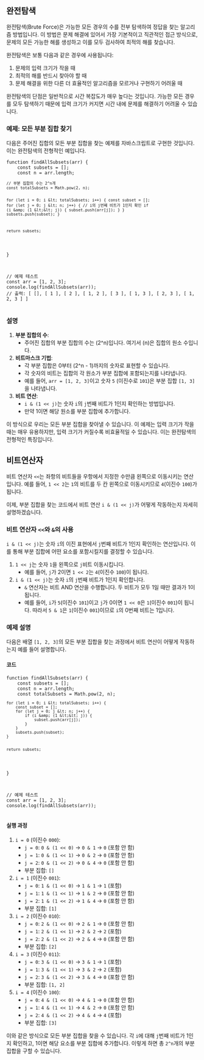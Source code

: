 <h2 data-ke-size="size26">완전탐색</h2>
<p data-ke-size="size16">완전탐색(Brute Force)은 가능한 모든 경우의 수를 전부 탐색하여 정답을 찾는 알고리즘 방법입니다. 이 방법은 문제 해결에 있어서 가장 기본적이고 직관적인 접근 방식으로, 문제의 모든 가능한 해를 생성하고 이를 모두 검사하여 최적의 해를 찾습니다.</p>
<p data-ke-size="size16">완전탐색은 보통 다음과 같은 경우에 사용됩니다:</p>
<ol style="list-style-type: decimal;" data-ke-list-type="decimal">
<li>문제의 입력 크기가 작을 때</li>
<li>최적의 해를 반드시 찾아야 할 때</li>
<li>문제 해결을 위한 다른 더 효율적인 알고리즘을 모르거나 구현하기 어려울 때</li>
</ol>
<p data-ke-size="size16">완전탐색의 단점은 일반적으로 시간 복잡도가 매우 높다는 것입니다. 가능한 모든 경우를 모두 탐색하기 때문에 입력 크기가 커지면 시간 내에 문제를 해결하기 어려울 수 있습니다.</p>
<h3 data-ke-size="size23">예제: 모든 부분 집합 찾기</h3>
<p data-ke-size="size16">다음은 주어진 집합의 모든 부분 집합을 찾는 예제를 자바스크립트로 구현한 것입니다. 이는 완전탐색의 전형적인 예입니다.</p>
<pre class="javascript" data-ke-language="javascript"><code>function findAllSubsets(arr) {
    const subsets = [];
    const n = arr.length;
<pre><code>// 부분 집합의 수는 2^n개
const totalSubsets = Math.pow(2, n);

for (let i = 0; i &amp;lt; totalSubsets; i++) {
    const subset = [];
    for (let j = 0; j &amp;lt; n; j++) {
        // i의 j번째 비트가 1인지 확인
        if (i &amp;amp; (1 &amp;lt;&amp;lt; j)) {
            subset.push(arr[j]);
        }
    }
    subsets.push(subset);
}

return subsets;
</code></pre>
<p>}</p>
<p>// 예제 테스트
const arr = [1, 2, 3];
console.log(findAllSubsets(arr));
// 출력: [ [], [ 1 ], [ 2 ], [ 1, 2 ], [ 3 ], [ 1, 3 ], [ 2, 3 ], [ 1, 2, 3 ] ]</code></pre></p>
<h3 data-ke-size="size23">설명</h3>
<ol style="list-style-type: decimal;" data-ke-list-type="decimal">
<li><b>부분 집합의 수</b>:
<ul style="list-style-type: disc;" data-ke-list-type="disc">
<li>주어진 집합의 부분 집합의 수는 (2^n)입니다. 여기서 (n)은 집합의 원소 수입니다.</li>
</ul>
</li>
<li><b>비트마스크 기법</b>:
<ul style="list-style-type: disc;" data-ke-list-type="disc">
<li>각 부분 집합은 0부터 (2^n - 1)까지의 숫자로 표현할 수 있습니다.</li>
<li>각 숫자의 비트는 집합의 각 원소가 부분 집합에 포함되는지를 나타냅니다.</li>
<li>예를 들어, <code>arr = [1, 2, 3]</code>이고 숫자 <code>5</code> (이진수로 <code>101</code>)은 부분 집합 <code>[1, 3]</code>을 나타냅니다.</li>
</ul>
</li>
<li><b>비트 연산</b>:
<ul style="list-style-type: disc;" data-ke-list-type="disc">
<li><code>i &amp; (1 &lt;&lt; j)</code>는 숫자 <code>i</code>의 <code>j</code>번째 비트가 1인지 확인하는 방법입니다.</li>
<li>만약 1이면 해당 원소를 부분 집합에 추가합니다.</li>
</ul>
</li>
</ol>
<p data-ke-size="size16">이 방식으로 우리는 모든 부분 집합을 찾아낼 수 있습니다. 이 예제는 입력 크기가 작을 때는 매우 유용하지만, 입력 크기가 커질수록 비효율적일 수 있습니다. 이는 완전탐색의 전형적인 특징입니다.</p>
<h2 data-ke-size="size26">비트연산자</h2>
<p data-ke-size="size16">비트 연산자 <code>&lt;&lt;</code>는 좌항의 비트들을 우항에서 지정한 수만큼 왼쪽으로 이동시키는 연산입니다. 예를 들어, <code>1 &lt;&lt; 2</code>는 <code>1</code>의 비트를 두 칸 왼쪽으로 이동시키므로 <code>4</code>(이진수 <code>100</code>)가 됩니다.</p>
<p data-ke-size="size16">이제, 부분 집합을 찾는 코드에서 비트 연산 <code>i &amp; (1 &lt;&lt; j)</code>가 어떻게 작동하는지 자세히 설명하겠습니다.</p>
<h3 data-ke-size="size23">비트 연산자 <code>&lt;&lt;</code>와 <code>&amp;</code>의 사용</h3>
<p data-ke-size="size16"><code>i &amp; (1 &lt;&lt; j)</code>는 숫자 <code>i</code>의 이진 표현에서 <code>j</code>번째 비트가 1인지 확인하는 연산입니다. 이를 통해 부분 집합에 어떤 요소를 포함시킬지를 결정할 수 있습니다.</p>
<ol style="list-style-type: decimal;" data-ke-list-type="decimal">
<li><code>1 &lt;&lt; j</code>는 숫자 <code>1</code>을 왼쪽으로 <code>j</code>비트 이동시킵니다.
<ul style="list-style-type: disc;" data-ke-list-type="disc">
<li>예를 들어, <code>j</code>가 2이면 <code>1 &lt;&lt; 2</code>는 <code>4</code>(이진수 <code>100</code>)이 됩니다.</li>
</ul>
</li>
<li><code>i &amp; (1 &lt;&lt; j)</code>는 숫자 <code>i</code>의 <code>j</code>번째 비트가 1인지 확인합니다.
<ul style="list-style-type: disc;" data-ke-list-type="disc">
<li><code>&amp;</code> 연산자는 비트 AND 연산을 수행합니다. 두 비트가 모두 1일 때만 결과가 1이 됩니다.</li>
<li>예를 들어, <code>i</code>가 <code>5</code>(이진수 <code>101</code>)이고 <code>j</code>가 0이면 <code>1 &lt;&lt; 0</code>은 <code>1</code>(이진수 <code>001</code>)이 됩니다. 따라서 <code>5 &amp; 1</code>은 <code>1</code>(이진수 <code>001</code>)이므로 <code>i</code>의 0번째 비트는 1입니다.</li>
</ul>
</li>
</ol>
<h3 data-ke-size="size23">예제 설명</h3>
<p data-ke-size="size16">다음은 배열 <code>[1, 2, 3]</code>의 모든 부분 집합을 찾는 과정에서 비트 연산이 어떻게 작동하는지 예를 들어 설명합니다.</p>
<h4 data-ke-size="size20">코드</h4>
<pre class="javascript"><code>function findAllSubsets(arr) {
    const subsets = [];
    const n = arr.length;
    const totalSubsets = Math.pow(2, n);
<pre><code>for (let i = 0; i &amp;lt; totalSubsets; i++) {
    const subset = [];
    for (let j = 0; j &amp;lt; n; j++) {
        if (i &amp;amp; (1 &amp;lt;&amp;lt; j)) {
            subset.push(arr[j]);
        }
    }
    subsets.push(subset);
}

return subsets;
</code></pre>
<p>}</p>
<p>// 예제 테스트
const arr = [1, 2, 3];
console.log(findAllSubsets(arr));</code></pre></p>
<h4 data-ke-size="size20">실행 과정</h4>
<ol style="list-style-type: decimal;" data-ke-list-type="decimal">
<li><code>i = 0</code> (이진수 <code>000</code>):
<ul style="list-style-type: disc;" data-ke-list-type="disc">
<li><code>j = 0</code>: <code>0 &amp; (1 &lt;&lt; 0)</code> -&gt; <code>0 &amp; 1</code> -&gt; <code>0</code> (포함 안 함)</li>
<li><code>j = 1</code>: <code>0 &amp; (1 &lt;&lt; 1)</code> -&gt; <code>0 &amp; 2</code> -&gt; <code>0</code> (포함 안 함)</li>
<li><code>j = 2</code>: <code>0 &amp; (1 &lt;&lt; 2)</code> -&gt; <code>0 &amp; 4</code> -&gt; <code>0</code> (포함 안 함)</li>
<li>부분 집합: <code>[]</code></li>
</ul>
</li>
<li><code>i = 1</code> (이진수 <code>001</code>):
<ul style="list-style-type: disc;" data-ke-list-type="disc">
<li><code>j = 0</code>: <code>1 &amp; (1 &lt;&lt; 0)</code> -&gt; <code>1 &amp; 1</code> -&gt; <code>1</code> (포함)</li>
<li><code>j = 1</code>: <code>1 &amp; (1 &lt;&lt; 1)</code> -&gt; <code>1 &amp; 2</code> -&gt; <code>0</code> (포함 안 함)</li>
<li><code>j = 2</code>: <code>1 &amp; (1 &lt;&lt; 2)</code> -&gt; <code>1 &amp; 4</code> -&gt; <code>0</code> (포함 안 함)</li>
<li>부분 집합: <code>[1]</code></li>
</ul>
</li>
<li><code>i = 2</code> (이진수 <code>010</code>):
<ul style="list-style-type: disc;" data-ke-list-type="disc">
<li><code>j = 0</code>: <code>2 &amp; (1 &lt;&lt; 0)</code> -&gt; <code>2 &amp; 1</code> -&gt; <code>0</code> (포함 안 함)</li>
<li><code>j = 1</code>: <code>2 &amp; (1 &lt;&lt; 1)</code> -&gt; <code>2 &amp; 2</code> -&gt; <code>2</code> (포함)</li>
<li><code>j = 2</code>: <code>2 &amp; (1 &lt;&lt; 2)</code> -&gt; <code>2 &amp; 4</code> -&gt; <code>0</code> (포함 안 함)</li>
<li>부분 집합: <code>[2]</code></li>
</ul>
</li>
<li><code>i = 3</code> (이진수 <code>011</code>):
<ul style="list-style-type: disc;" data-ke-list-type="disc">
<li><code>j = 0</code>: <code>3 &amp; (1 &lt;&lt; 0)</code> -&gt; <code>3 &amp; 1</code> -&gt; <code>1</code> (포함)</li>
<li><code>j = 1</code>: <code>3 &amp; (1 &lt;&lt; 1)</code> -&gt; <code>3 &amp; 2</code> -&gt; <code>2</code> (포함)</li>
<li><code>j = 2</code>: <code>3 &amp; (1 &lt;&lt; 2)</code> -&gt; <code>3 &amp; 4</code> -&gt; <code>0</code> (포함 안 함)</li>
<li>부분 집합: <code>[1, 2]</code></li>
</ul>
</li>
<li><code>i = 4</code> (이진수 <code>100</code>):
<ul style="list-style-type: disc;" data-ke-list-type="disc">
<li><code>j = 0</code>: <code>4 &amp; (1 &lt;&lt; 0)</code> -&gt; <code>4 &amp; 1</code> -&gt; <code>0</code> (포함 안 함)</li>
<li><code>j = 1</code>: <code>4 &amp; (1 &lt;&lt; 1)</code> -&gt; <code>4 &amp; 2</code> -&gt; <code>0</code> (포함 안 함)</li>
<li><code>j = 2</code>: <code>4 &amp; (1 &lt;&lt; 2)</code> -&gt; <code>4 &amp; 4</code> -&gt; <code>4</code> (포함)</li>
<li>부분 집합: <code>[3]</code></li>
</ul>
</li>
</ol>
<p data-ke-size="size16">이와 같은 방식으로 모든 부분 집합을 찾을 수 있습니다. 각 <code>i</code>에 대해 <code>j</code>번째 비트가 1인지 확인하고, 1이면 해당 요소를 부분 집합에 추가합니다. 이렇게 하면 총 <code>2^n</code>개의 부분 집합을 구할 수 있습니다.</p>